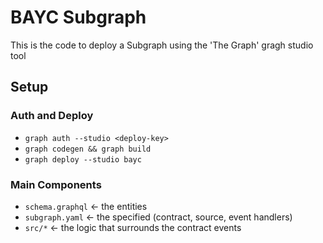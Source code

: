 # BAYC Subgraph

This is the code to deploy a Subgraph using the 'The Graph' gragh studio tool

## Setup

### Auth and Deploy

* `graph auth --studio <deploy-key>`
* `graph codegen && graph build`
* `graph deploy --studio bayc`

### Main Components
* `schema.graphql` <- the entities
* `subgraph.yaml` <- the specified (contract, source, event handlers)
* `src/*` <- the logic that surrounds the contract events
